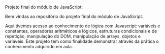 Projeto final do módulo de JavaScript:


Bem vindas ao repositório do projeto final do módulo de JavaScript.

   Aqui tivemos acesso ao conhecimento de lógica com Javascript: variáveis e constantes, operadores aritméticos e lógicos, estruturas condicionais e de repetição, manipulação do DOM, manipulação de arrays, objetos e variáveis. Este projeto tem como finalidade demonstrar através da prática o conhecimento adquirido em aula. 
